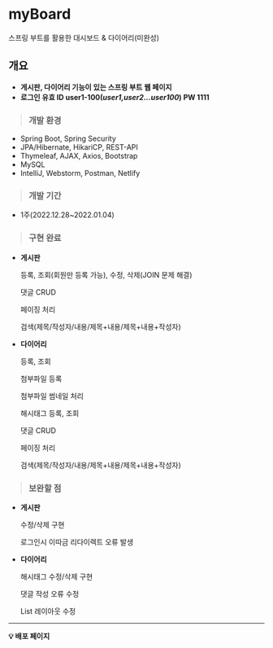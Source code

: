 # myBoard
스프링 부트를 활용한 대시보드 &amp; 다이어리(미완성)

## **개요**

- **게시판, 다이어리 기능이 있는 스프링 부트 웹 페이지**
- **로그인 유효 ID user1-100(***user1,user2...user100***) PW 1111**

> ### **개발 환경**
> 
- Spring Boot, Spring Security
- JPA/Hibernate, HikariCP, REST-API
- Thymeleaf, AJAX, Axios, Bootstrap
- MySQL
- IntelliJ, Webstorm, Postman, Netlify

> ### **개발 기간**
> 
- 1주(2022.12.28~2022.01.04)

> ### **구현 완료**
> 
- **게시판**
    
    등록, 조회(회원만 등록 가능), 수정, 삭제(JOIN 문제 해결)
    
    댓글 CRUD
    
    페이징 처리
    
    검색(제목/작성자/내용/제목+내용/제목+내용+작성자)
    
- **다이어리**
    
    등록, 조회
    
    첨부파일 등록
    
    첨부파일 썸네일 처리
    
    해시태그 등록, 조회
    
    댓글 CRUD
    
    페이징 처리
    
    검색(제목/작성자/내용/제목+내용/제목+내용+작성자)
    

> ### **보완할 점**
> 
- **게시판**
    
    수정/삭제 구현
    
    로그인시 이따금 리다이렉트 오류 발생
    
- **다이어리**
    
    해시태그 수정/삭제 구현
    
    댓글 작성 오류 수정
    
    List 레이아웃 수정
    
---

**💡 배포 페이지**
